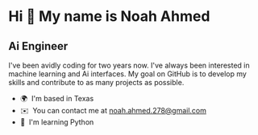 Hi 👋 My name is Noah Ahmed
===========================

Ai Engineer
-----------

I've been avidly coding for two years now. I've always been interested in machine learning and Ai interfaces. My goal on GitHub is to develop my skills and contribute to as many projects as possible.

* 🌍  I'm based in Texas
* ✉️  You can contact me at [noah.ahmed.278@gmail.com](mailto:noah.ahmed.278@gmail.com)
* 🧠  I'm learning Python
